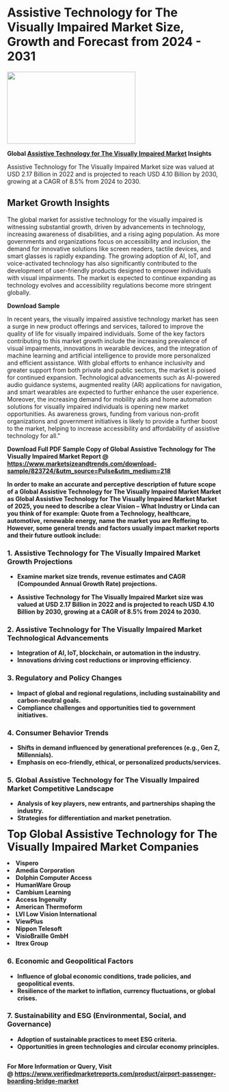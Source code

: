 <H1>Assistive Technology for The Visually Impaired Market Size, Growth and Forecast from 2024 - 2031</H1><img class="aligncenter size-medium wp-image-584254" src="https://thirdeyenews.in/wp-content/uploads/2024/09/Global-Market-Research-300x168.jpeg" alt="" width="300" height="168" /><p><strong>Global&nbsp;<a href="https://www.marketsizeandtrends.com/download-sample/823724/&amp;utm_source=Pulse&amp;utm_medium=218">Assistive Technology for The Visually Impaired Market</a> Insights</strong></p><p>Assistive Technology for The Visually Impaired Market size was valued at USD 2.17 Billion in 2022 and is projected to reach USD 4.10 Billion by 2030, growing at a CAGR of 8.5% from 2024 to 2030.</p><p><h2>Market Growth Insights</h2> <p>The global market for assistive technology for the visually impaired is witnessing substantial growth, driven by advancements in technology, increasing awareness of disabilities, and a rising aging population. As more governments and organizations focus on accessibility and inclusion, the demand for innovative solutions like screen readers, tactile devices, and smart glasses is rapidly expanding. The growing adoption of AI, IoT, and voice-activated technology has also significantly contributed to the development of user-friendly products designed to empower individuals with visual impairments. The market is expected to continue expanding as technology evolves and accessibility regulations become more stringent globally.</p> <p><strong>Download Sample</strong></p> <p>In recent years, the visually impaired assistive technology market has seen a surge in new product offerings and services, tailored to improve the quality of life for visually impaired individuals. Some of the key factors contributing to this market growth include the increasing prevalence of visual impairments, innovations in wearable devices, and the integration of machine learning and artificial intelligence to provide more personalized and efficient assistance. With global efforts to enhance inclusivity and greater support from both private and public sectors, the market is poised for continued expansion. Technological advancements such as AI-powered audio guidance systems, augmented reality (AR) applications for navigation, and smart wearables are expected to further enhance the user experience. Moreover, the increasing demand for mobility aids and home automation solutions for visually impaired individuals is opening new market opportunities. As awareness grows, funding from various non-profit organizations and government initiatives is likely to provide a further boost to the market, helping to increase accessibility and affordability of assistive technology for all." <p><strong></p><p><span class=""><strong>Download Full PDF Sample Copy of Global Assistive Technology for The Visually Impaired Market Report</strong> @ <a href="https://www.marketsizeandtrends.com/download-sample/823724/&amp;utm_source=Pulse&amp;utm_medium=218" target="_blank">https://www.marketsizeandtrends.com/download-sample/823724/&amp;utm_source=Pulse&amp;utm_medium=218</a></span></p><p>In order to make an accurate and perceptive description of future scope of a Global&nbsp;Assistive Technology for The Visually Impaired Market Market as Global&nbsp;Assistive Technology for The Visually Impaired Market Market of 2025, you need to describe a clear Vision &ndash; What Industry or Linda can you think of for example: Quote from a Technology, healthcare, automotive, renewable energy, name the market you are Reffering to. However, some general trends and factors usually impact market reports and their future outlook include:</p><h3>1.&nbsp;<strong>Assistive Technology for The Visually Impaired Market Growth Projections</strong></h3><ul><li>Examine market size trends, revenue estimates and CAGR (Compounded Annual Growth Rate) projections.</li><li><p>Assistive Technology for The Visually Impaired Market size was valued at USD 2.17 Billion in 2022 and is projected to reach USD 4.10 Billion by 2030, growing at a CAGR of 8.5% from 2024 to 2030.</p></li></ul><h3>2.&nbsp;<strong>Assistive Technology for The Visually Impaired Market Technological Advancements</strong></h3><ul><li>Integration of AI, IoT, blockchain, or automation in the industry.</li><li>Innovations driving cost reductions or improving efficiency.</li></ul><h3>3.&nbsp;<strong>Regulatory and Policy Changes</strong></h3><ul><li>Impact of global and regional regulations, including sustainability and carbon-neutral goals.</li><li>Compliance challenges and opportunities tied to government initiatives.</li></ul><h3>4.&nbsp;<strong>Consumer Behavior Trends</strong></h3><ul><li>Shifts in demand influenced by generational preferences (e.g., Gen Z, Millennials).</li><li>Emphasis on eco-friendly, ethical, or personalized products/services.</li></ul><h3>5.&nbsp;<strong>Global Assistive Technology for The Visually Impaired Market Competitive Landscape</strong></h3><ul><li>Analysis of key players, new entrants, and partnerships shaping the industry.</li><li>Strategies for differentiation and market penetration.</li></ul><p data-pm-slice="1 1 []"><span style="color: inherit; font-family: inherit; font-size: 25px;">Top Global Assistive Technology for The Visually Impaired Market Companies</span></p><div class="" data-test-id=""><p><li>Vispero</li><li> Amedia Corporation</li><li> Dolphin Computer Access</li><li> HumanWare Group</li><li> Cambium Learning</li><li> Access Ingenuity</li><li> American Thermoform</li><li> LVI Low Vision International</li><li> ViewPlus</li><li> Nippon Telesoft</li><li> VisioBraille GmbH</li><li> Itrex Group</li></p></div><h3>6.&nbsp;<strong>Economic and Geopolitical Factors</strong></h3><ul><li>Influence of global economic conditions, trade policies, and geopolitical events.</li><li>Resilience of the market to inflation, currency fluctuations, or global crises.</li></ul><h3>7.&nbsp;<strong>Sustainability and ESG (Environmental, Social, and Governance)</strong></h3><ul><li>Adoption of sustainable practices to meet ESG criteria.</li><li>Opportunities in green technologies and circular economy principles.</li></ul><h2><strong style="font-size: 14px;">For More Information or Query, Visit @&nbsp;</strong><a style="background-color: #ffffff; font-size: 14px;" href="https://www.marketsizeandtrends.com/report/assistive-technology-for-the-visually-impaired-market/" target="_blank">https://www.verifiedmarketreports.com/product/airport-passenger-boarding-bridge-market</a></h2>
